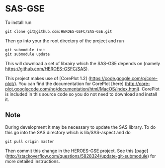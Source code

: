 SAS-GSE
=======

To install run

    git clone git@github.com:HEROES-GSFC/SAS-GSE.git

Then go into your the root directory of the project and run

    git submodule init
    git submodule update
 
This will download a set of librairy which the SAS-GSE depends on (namely https://github.com/HEROES-GSFC/SAS).
 
This project makes use of [CorePlot 1.2] (https://code.google.com/p/core-plot/). 
You can find the documentation for CorePlot [here] (http://core-plot.googlecode.com/hg/documentation/html/MacOS/index.html). 
CorePlot is included in this source code so you do not need to download and install it.

Note
----
During development it may be necessary to update the SAS library. To do this go into 
the SAS directory which is lib/SAS-aspect and do

	git pull origin master
	
Then commit this change in the HEROES-GSE project. See this [page]  (http://stackoverflow.com/questions/5828324/update-git-submodule) for more detailed instructions.